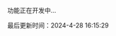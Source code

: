 <!--
 * @Description: 加密单向哈希算法库
 * @Author: panrui
 * @Date: 2023-09-04 14:59:00
 * @LastEditTime: 2023-09-04 14:59:17
 * @LastEditors: panrui
 * 不忘初心,不负梦想
-->


功能正在开发中...

最后更新时间：2024-4-28 16:15:29